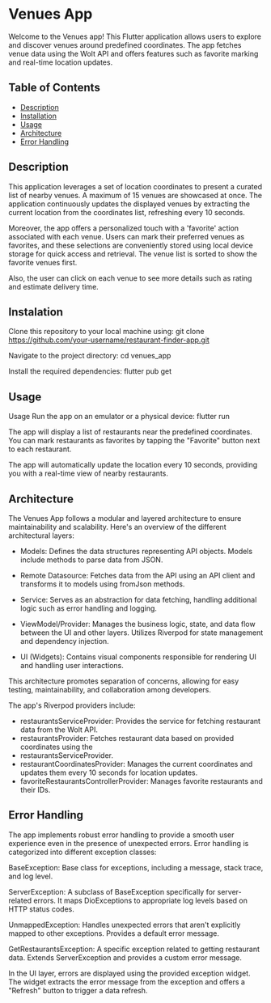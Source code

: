 
# Venues App

Welcome to the Venues app! This Flutter application allows users to explore and discover venues around predefined coordinates. The app fetches venue data using the Wolt API and offers features such as favorite marking and real-time location updates.

## Table of Contents

- [Description](#description)
- [Installation](#installation)
- [Usage](#usage)
- [Architecture](#architecture)
- [Error Handling](#error-handling)

## Description

This application leverages a set of location coordinates to present a curated list of nearby venues. A maximum of 15 venues are showcased at once. The application continuously updates the displayed venues by extracting the current location from the coordinates list, refreshing every 10 seconds.

Moreover, the app offers a personalized touch with a 'favorite' action associated with each venue. Users can mark their preferred venues as favorites, and these selections are conveniently stored using local device storage for quick access and retrieval. The venue list is sorted to show the favorite venues first. 

Also, the user can click on each venue to see more details such as rating and estimate delivery time.

## Instalation

Clone this repository to your local machine using:
git clone https://github.com/your-username/restaurant-finder-app.git

Navigate to the project directory:
cd venues_app

Install the required dependencies:
flutter pub get

## Usage
Usage
Run the app on an emulator or a physical device:
flutter run

The app will display a list of restaurants near the predefined coordinates. You can mark restaurants as favorites by tapping the "Favorite" button next to each restaurant.

The app will automatically update the location every 10 seconds, providing you with a real-time view of nearby restaurants.

## Architecture 
The Venues App follows a modular and layered architecture to ensure maintainability and scalability. Here's an overview of the different architectural layers:

- Models: Defines the data structures representing API objects. Models include methods to parse data from JSON.

- Remote Datasource: Fetches data from the API using an API client and transforms it to models using fromJson methods.

- Service: Serves as an abstraction for data fetching, handling additional logic such as error handling and logging.

- ViewModel/Provider: Manages the business logic, state, and data flow between the UI and other layers. Utilizes Riverpod for state management and dependency injection.

- UI (Widgets): Contains visual components responsible for rendering UI and handling user interactions.

This architecture promotes separation of concerns, allowing for easy testing, maintainability, and collaboration among developers.

The app's Riverpod providers include:

- restaurantsServiceProvider: Provides the service for fetching restaurant data from the Wolt API.
- restaurantsProvider: Fetches restaurant data based on provided coordinates using the 
- restaurantsServiceProvider.
- restaurantCoordinatesProvider: Manages the current coordinates and updates them every 10 seconds for location updates.
- favoriteRestaurantsControllerProvider: Manages favorite restaurants and their IDs.

## Error Handling

The app implements robust error handling to provide a smooth user experience even in the presence of unexpected errors. Error handling is categorized into different exception classes:

BaseException: Base class for exceptions, including a message, stack trace, and log level.

ServerException: A subclass of BaseException specifically for server-related errors. It maps DioExceptions to appropriate log levels based on HTTP status codes.

UnmappedException: Handles unexpected errors that aren't explicitly mapped to other exceptions. Provides a default error message.

GetRestaurantsException: A specific exception related to getting restaurant data. Extends ServerException and provides a custom error message.

In the UI layer, errors are displayed using the provided exception widget. The widget extracts the error message from the exception and offers a "Refresh" button to trigger a data refresh.

